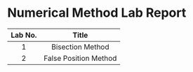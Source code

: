 # Numerical Method Lab Report

|Lab No.|Title|
|:---:|:---:|
|1|Bisection Method|
|2|False Position Method|
